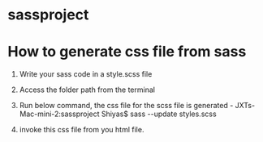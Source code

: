 # sassproject

# How to generate css file from sass

1. Write your sass code in a style.scss file
2. Access the folder path from the terminal
3. Run below command, the css file for the scss file is generated - 
JXTs-Mac-mini-2:sassproject Shiyas$ sass --update styles.scss

4. invoke this css file from you html file.
